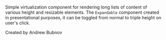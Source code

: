 Simple virtualization component for rendering long lists of content of various height and resizable elements. The `Expandable` component created in presentational purposes, it can be toggled from normal to triple height on user's click.

Created by Andrew Bubnov
